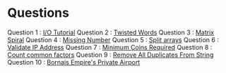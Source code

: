# Questions

Question 1 : [I/O Tutorial](/UWPC-Practice/Questions/Q1.md)
Question 2 : [Twisted Words](/UWPC-Practice/Questions/Q2.md)
Question 3 : [Matrix Spiral](/UWPC-Practice/Questions/Q3.md)
Question 4 : [Missing Number](/UWPC-Practice/Questions/Q4.md)
Question 5 : [Split arrays](/UWPC-Practice/Questions/Q5.md)
Question 6 : [Validate IP Address](/UWPC-Practice/Questions/Q6.md)
Question 7 : [Minimum Coins Required](/UWPC-Practice/Questions/Q7.md)
Question 8 : [Count common factors](/UWPC-Practice/Questions/Q8.md)
Question 9 : [Remove All Duplicates From String](/UWPC-Practice/Questions/Q9.md)
Question 10 : [Bornais Empire's Private Airport](/UWPC-Practice/Questions/Q10.md)